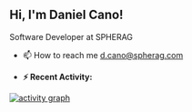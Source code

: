 <h2> Hi, I'm Daniel Cano! </h2>

Software Developer at SPHERAG

- 📫 How to reach me d.cano@spherag.com

- **:zap: Recent Activity:**

[![activity graph](https://github-readme-activity-graph.vercel.app/graph?username=dcanospherag&custom_title=Daniel%27s%20Activity%20Graph&theme=react&hide_border=true)](https://github.com/ashutosh00710/github-readme-activity-graph)
